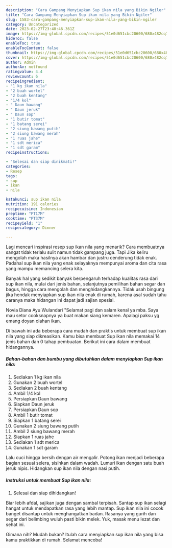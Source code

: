 ```yaml
---
description: "Cara Gampang Menyiapkan Sup ikan nila yang Bikin Ngiler"
title: "Cara Gampang Menyiapkan Sup ikan nila yang Bikin Ngiler"
slug: 1583-cara-gampang-menyiapkan-sup-ikan-nila-yang-bikin-ngiler
category: Uncategorized
date: 2023-02-27T23:40:46.361Z
image: https://img-global.cpcdn.com/recipes/51e0d651cbc20600/680x482cq70/sup-ikan-nila-foto-resep-utama.jpg
hideToc: false
enableToc: true
enableTocContent: false
thumbnail: https://img-global.cpcdn.com/recipes/51e0d651cbc20600/680x482cq70/sup-ikan-nila-foto-resep-utama.jpg
cover: https://img-global.cpcdn.com/recipes/51e0d651cbc20600/680x482cq70/sup-ikan-nila-foto-resep-utama.jpg
author: Admin
authorAv: notfound
ratingvalue: 4.4
reviewcount: 6
recipeingredient:
- "1 kg ikan nila"
- "2 buah wortel"
- "2 buah kentang"
- "1/4 kol"
- " Daun bawang"
- " Daun jeruk"
- " Daun sop"
- "1 butir tomat"
- "1 batang serei"
- "2 siung bawang putih"
- "2 siung bawang merah"
- "1 ruas jahe"
- "1 sdt merica"
- "1 sdt garam"
recipeinstructions:

- "Selesai dan siap dinikmati!"
categories:
- Resep
tags:
- sup
- ikan
- nila

katakunci: sup ikan nila 
nutrition: 191 calories
recipecuisine: Indonesian
preptime: "PT17M"
cooktime: "PT37M"
recipeyield: "1"
recipecategory: Dinner

---
```



Lagi mencari inspirasi resep sup ikan nila yang menarik? Cara membuatnya sangat tidak terlalu sulit namun tidak gampang juga. Tapi Jika keliru mengolah maka hasilnya akan hambar dan justru cenderung tidak enak. Padahal sup ikan nila yang enak selayaknya mempunyai aroma dan cita rasa yang mampu memancing selera kita.


Banyak hal yang sedikit banyak berpengaruh terhadap kualitas rasa dari sup ikan nila, mulai dari jenis bahan, selanjutnya pemilihan bahan segar dan bagus, hingga cara mengolah dan menghidangkannya. Tidak usah bingung jika hendak menyiapkan sup ikan nila enak di rumah, karena asal sudah tahu caranya maka hidangan ini dapat jadi sajian spesial.

Novia Diana Ayu Wulandari &#34;Selamat pagi dan salam kenal ya mba. Saya mau setor cooksnapnya ya buat makan siang kemaren. Apalagi paksu yg emang doyan olahan ikan.


Di bawah ini ada beberapa cara mudah dan praktis untuk membuat sup ikan nila yang siap dikreasikan. Kamu bisa membuat Sup ikan nila memakai 14 jenis bahan dan 0 tahap pembuatan. Berikut ini cara dalam membuat hidangannya.

<!--inarticleads1-->

##### Bahan-bahan dan bumbu yang dibutuhkan dalam menyiapkan Sup ikan nila:

1. Sediakan 1 kg ikan nila
1. Gunakan 2 buah wortel
1. Sediakan 2 buah kentang
1. Ambil 1/4 kol
1. Persiapkan  Daun bawang
1. Siapkan  Daun jeruk
1. Persiapkan  Daun sop
1. Ambil 1 butir tomat
1. Siapkan 1 batang serei
1. Gunakan 2 siung bawang putih
1. Ambil 2 siung bawang merah
1. Siapkan 1 ruas jahe
1. Sediakan 1 sdt merica
1. Gunakan 1 sdt garam


Lalu cuci hingga bersih dengan air mengalir. Potong ikan menjadi beberapa bagian sesuai selera, sisihkan dalam wadah. Lumuri ikan dengan satu buah jeruk nipis. Hidangkan sup ikan nila dengan nasi putih. 

<!--inarticleads2-->

##### Instruksi untuk membuat Sup ikan nila:


1. Selesai dan siap dihidangkan!

Biar lebih afdal, sajikan juga dengan sambal terpisah. Santap sup ikan selagi hangat untuk mendapatkan rasa yang lebih mantap. Sup ikan nila ini cocok banget disantap untuk menghangatkan badan. Rasanya yang gurih dan segar dari belimbing wuluh pasti bikin melek. Yuk, masak menu lezat dan sehat ini. 

Gimana nih? Mudah bukan? Itulah cara menyiapkan sup ikan nila yang bisa kamu praktikkan di rumah. Selamat mencoba!
